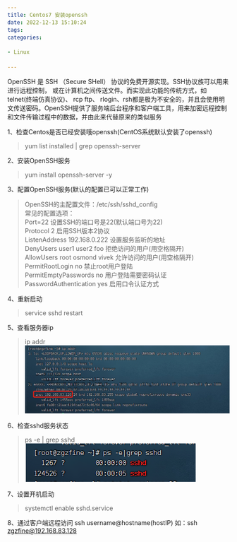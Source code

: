 ```yaml
---
title: Centos7 安装openssh
date: 2022-12-13 15:10:24
tags:
categories:

- Linux

---
```


OpenSSH 是 SSH （Secure SHell） 协议的免费开源实现。SSH协议族可以用来进行远程控制， 或在计算机之间传送文件。而实现此功能的传统方式，如telnet(终端仿真协议)、 rcp ftp、
rlogin、rsh都是极为不安全的，并且会使用明文传送密码。OpenSSH提供了服务端后台程序和客户端工具，用来加密远程控制和文件传输过程中的数据，并由此来代替原来的类似服务

<!--more-->

1、检查Centos是否已经安装哦openssh(CentOS系统默认安装了openssh)
> yum list installed | grep openssh-server

2、安装OpenSSH服务
> yum install openssh-server -y

3、配置OpenSSH服务(默认的配置已可以正常工作)

> OpenSSH的主配置文件：/etc/ssh/sshd_config  
> 常见的配置选项：  
> Port=22 设置SSH的端口号是22(默认端口号为22)  
> Protocol 2 启用SSH版本2协议  
> ListenAddress 192.168.0.222 设置服务监听的地址  
> DenyUsers user1 user2 foo 拒绝访问的用户(用空格隔开)  
> AllowUsers root osmond vivek 允许访问的用户(用空格隔开)  
> PermitRootLogin no 禁止root用户登陆  
> PermitEmptyPasswords no 用户登陆需要密码认证  
> PasswordAuthentication yes 启用口令认证方式  

4、重新启动
> service sshd restart

5、查看服务器ip
> ip addr
> ![](../images/0008/20221213152031.png)

6、检查sshd服务状态
> ps -e | grep sshd
![](../images/0008/20221213152339.png)

7、设置开机启动
> systemctl enable sshd.service

8、通过客户端远程访问
ssh username@hostname(hostIP)
如：ssh zgzfine@192.168.83.128